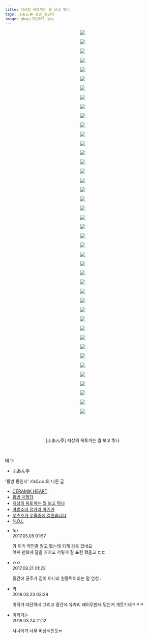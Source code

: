 ```yaml
---
title: 지상의 옥토끼는 뭘 보고 뛰나
tags: ふあん亭 동방_동인지
image: ghap/25/001.jpg
---
```

<div class="article">
<p style="text-align: center; clear: none; float: none;"><img src="{{ site.nasurl }}/ghap/25/001.jpg"/></p>
<p style="text-align: center; clear: none; float: none;"><img src="{{ site.nasurl }}/ghap/25/002.jpg"/></p>
<p style="text-align: center; clear: none; float: none;"><img src="{{ site.nasurl }}/ghap/25/003.jpg"/></p>
<p style="text-align: center; clear: none; float: none;"><img src="{{ site.nasurl }}/ghap/25/004.jpg"/></p>
<p style="text-align: center; clear: none; float: none;"><img src="{{ site.nasurl }}/ghap/25/005.jpg"/></p>
<p style="text-align: center; clear: none; float: none;"><img src="{{ site.nasurl }}/ghap/25/006.jpg"/></p>
<p style="text-align: center; clear: none; float: none;"><img src="{{ site.nasurl }}/ghap/25/007.jpg"/></p>
<p style="text-align: center; clear: none; float: none;"><img src="{{ site.nasurl }}/ghap/25/008.jpg"/></p>
<p style="text-align: center; clear: none; float: none;"><img src="{{ site.nasurl }}/ghap/25/009.jpg"/></p>
<p style="text-align: center; clear: none; float: none;"><img src="{{ site.nasurl }}/ghap/25/010.jpg"/></p>
<p style="text-align: center; clear: none; float: none;"><img src="{{ site.nasurl }}/ghap/25/011.jpg"/></p>
<p style="text-align: center; clear: none; float: none;"><img src="{{ site.nasurl }}/ghap/25/012.jpg"/></p>
<p style="text-align: center; clear: none; float: none;"><img src="{{ site.nasurl }}/ghap/25/013.jpg"/></p>
<p style="text-align: center; clear: none; float: none;"><img src="{{ site.nasurl }}/ghap/25/014.jpg"/></p>
<p style="text-align: center; clear: none; float: none;"><img src="{{ site.nasurl }}/ghap/25/015.jpg"/></p>
<p style="text-align: center; clear: none; float: none;"><img src="{{ site.nasurl }}/ghap/25/016.jpg"/></p>
<p style="text-align: center; clear: none; float: none;"><img src="{{ site.nasurl }}/ghap/25/017.jpg"/></p>
<p style="text-align: center; clear: none; float: none;"><img src="{{ site.nasurl }}/ghap/25/018.jpg"/></p>
<p style="text-align: center; clear: none; float: none;"><img src="{{ site.nasurl }}/ghap/25/019.jpg"/></p>
<p style="text-align: center; clear: none; float: none;"><img src="{{ site.nasurl }}/ghap/25/020.jpg"/></p>
<p style="text-align: center; clear: none; float: none;"><img src="{{ site.nasurl }}/ghap/25/021.jpg"/></p>
<p style="text-align: center; clear: none; float: none;"><img src="{{ site.nasurl }}/ghap/25/022.jpg"/></p>
<p style="text-align: center; clear: none; float: none;"><img src="{{ site.nasurl }}/ghap/25/023.jpg"/></p>
<p style="text-align: center; clear: none; float: none;"><img src="{{ site.nasurl }}/ghap/25/024.jpg"/></p>
<p style="text-align: center; clear: none; float: none;"><img src="{{ site.nasurl }}/ghap/25/025.jpg"/></p>
<p style="text-align: center; clear: none; float: none;"><img src="{{ site.nasurl }}/ghap/25/026.jpg"/></p>
<p style="text-align: center; clear: none; float: none;"><img src="{{ site.nasurl }}/ghap/25/027.jpg"/></p>
<p style="text-align: center; clear: none; float: none;"><img src="{{ site.nasurl }}/ghap/25/028.jpg"/></p>
<p style="text-align: center; clear: none; float: none;"><img src="{{ site.nasurl }}/ghap/25/029.jpg"/></p>
<p style="text-align: center; clear: none; float: none;"><img src="{{ site.nasurl }}/ghap/25/030.jpg"/></p>
<p style="text-align: center; clear: none; float: none;"><img src="{{ site.nasurl }}/ghap/25/031.jpg"/></p>
<p style="text-align: center; clear: none; float: none;"><img src="{{ site.nasurl }}/ghap/25/032.jpg"/></p>
<p style="text-align: center; clear: none; float: none;"><img src="{{ site.nasurl }}/ghap/25/033.jpg"/></p>
<p style="text-align: center; clear: none; float: none;"><img src="{{ site.nasurl }}/ghap/25/034.jpg"/></p>
<p style="text-align: center; clear: none; float: none;"><img src="{{ site.nasurl }}/ghap/25/035.jpg"/></p>
<p style="text-align: center; clear: none; float: none;"><img src="{{ site.nasurl }}/ghap/25/036.jpg"/></p>
<p style="text-align: center; clear: none; float: none;"><img src="{{ site.nasurl }}/ghap/25/037.jpg"/></p>
<p style="text-align: center; clear: none; float: none;"><img src="{{ site.nasurl }}/ghap/25/038.jpg"/></p>
<p style="text-align: center; clear: none; float: none;"><img src="{{ site.nasurl }}/ghap/25/039.jpg"/></p>
<p style="text-align: center; clear: none; float: none;"><img src="{{ site.nasurl }}/ghap/25/040.jpg"/></p>
<p style="text-align: center; clear: none; float: none;"><img src="{{ site.nasurl }}/ghap/25/041.jpg"/></p>
<p style="text-align: center; clear: none; float: none;"><img src="{{ site.nasurl }}/ghap/25/042.jpg"/></p>
<p style="text-align: center; clear: none; float: none;"><br/></p>
<p style="text-align: center; clear: none; float: none;"><br/></p>
<p style="text-align: center; clear: none; float: none;">[ふあん亭] 지상의 옥토끼는 뭘 보고 뛰나</p>
<p><br/></p>
</div><div class="tagTrail">
<p>태그: </p>
<ul>
<li>ふあん亭</li>
</ul>
</div><div class="another">
<p>'동방 동인지' 카테고리의 다른 글</p>
<ul>
<li><a href="/2016-06-16-ghap_27">CERAMIK HEART</a></li>
<li><a href="/2016-06-16-ghap_26">동방 저혈당</a></li>
<li><a href="/2016-06-16-ghap_25">지상의 옥토끼는 뭘 보고 뛰나</a></li>
<li><a href="/2016-06-16-ghap_24">마법소녀 유카리 마기카</a></li>
<li><a href="/2016-06-16-ghap_23">우츠호가 우울증에 걸렸습니다</a></li>
<li><a href="/2016-06-16-ghap_22">N.O.L</a></li>
</ul>
</div><div class="cb_module cb_fluid">
<div class="cb_wrt cb_profile">
<div class="comment">
<ul>
<li class="cb_thumb_off" id="comment14981381">
<div class="cb_comment_area">
<div class="cb_info_area">
<div class="cb_section">
<span class="cb_nick_name">for</span>
</div>
<div class="cb_section">
<span class="cb_date">2017.05.05 01:57 </span>
</div>
</div>
<div class="cb_dsc_comment">
<p class="cb_dsc">
											와 이거 약인줄 알고 봤는데 되게 감동 있네요<br/>
어째 만화에 달을 가지고 저렇게 잘 표현 했을고 ㄷㄷ
										</p>
</div>
</div></li>
<li class="cb_thumb_off" id="comment15087338">
<div class="cb_comment_area">
<div class="cb_info_area">
<div class="cb_section">
<span class="cb_nick_name">ㅇㅇ</span>
</div>
<div class="cb_section">
<span class="cb_date">2017.09.21 01:22 </span>
</div>
</div>
<div class="cb_dsc_comment">
<p class="cb_dsc">
											중간에 공주가 짐이 아니라 원동력이라는 말 엄청 ..
										</p>
</div>
</div></li>
<li class="cb_thumb_off" id="comment15224784">
<div class="cb_comment_area">
<div class="cb_info_area">
<div class="cb_section">
<span class="cb_nick_name">와</span>
</div>
<div class="cb_section">
<span class="cb_date">2018.03.23 03:29 </span>
</div>
</div>
<div class="cb_dsc_comment">
<p class="cb_dsc">
											이작가 대단하네 그리고 중간에 유카리 레이무한테 맞는거 개웃기네ㅋㅋㅋ
										</p>
</div>
</div></li>
<li class="cb_thumb_off" id="comment15226324">
<div class="cb_comment_area">
<div class="cb_info_area">
<div class="cb_section">
<span class="cb_nick_name">이작가는</span>
</div>
<div class="cb_section">
<span class="cb_date">2018.03.24 21:12 </span>
</div>
</div>
<div class="cb_dsc_comment">
<p class="cb_dsc">
											사나에가 너무 비상식인듯ㅠ
										</p>
</div>
</div></li>
</ul>
</div>
</div><!-- commentList close -->
</div>